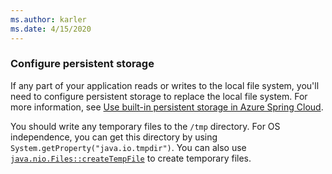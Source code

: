 ```yaml
---
ms.author: karler
ms.date: 4/15/2020
---
```


### Configure persistent storage

If any part of your application reads or writes to the local file system, you'll need to configure persistent storage to replace the local file system. For more information, see [Use built-in persistent storage in Azure Spring Cloud](/azure/spring-cloud/how-to-built-in-persistent-storage).

You should write any temporary files to the `/tmp` directory. For OS independence, you can get this directory by using `System.getProperty("java.io.tmpdir")`. You can also use [`java.nio.Files::createTempFile`](https://docs.oracle.com/en/java/javase/11/docs/api/java.base/java/nio/file/Files.html#createTempFile(java.lang.String,java.lang.String,java.nio.file.attribute.FileAttribute...)) to create temporary files.
